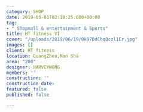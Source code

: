 ```yaml
---
category: SHOP
date: 2019-05-01T02:19:25.000+00:00
tag:
- " Shopmall & entertainment & Sports"
title: HT fitness VI
cover: "/uploads/2019/06/19/0k97DdChqQczl1Er.jpg"
images: []
client: HT fitness
location: GuangZhou,Nan Sha
area: "200"
designer: HARVEYWONG
members: ''
construction: ''
construction_date: 
featured: false
published: false

---
```

